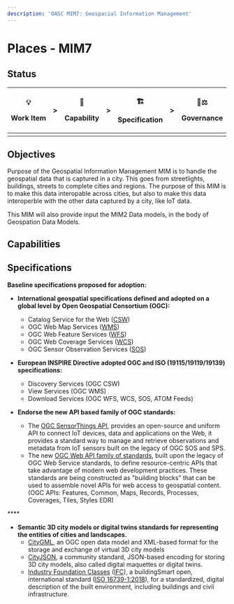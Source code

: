 ```yaml
---
description: 'OASC MIM7: Geospacial Information Management'
---
```


# Places - MIM7

## Status <a id="MIM1:ContextInformationManagement-Goal"></a>

<table>
  <thead>
    <tr>
      <th style="text-align:center">
        <p>&#x1F4A1;</p>
        <p>Work Item</p>
      </th>
      <th style="text-align:center">&gt;</th>
      <th style="text-align:center">
        <p>&#x1F9E9;</p>
        <p>Capability</p>
      </th>
      <th style="text-align:center">&gt;</th>
      <th style="text-align:center">
        <p>&#x1F3D7;</p>
        <p>Specification</p>
      </th>
      <th style="text-align:center">&gt;</th>
      <th style="text-align:center">
        <p>&#x1F469;&#x2696;</p>
        <p>Governance</p>
      </th>
    </tr>
  </thead>
  <tbody>
    <tr>
      <td style="text-align:center"></td>
      <td style="text-align:center"></td>
      <td style="text-align:center"></td>
      <td style="text-align:center"></td>
      <td style="text-align:center"></td>
      <td style="text-align:center"></td>
      <td style="text-align:center"></td>
    </tr>
  </tbody>
</table>

## Objectives <a id="MIM1:ContextInformationManagement-Goal"></a>

Purpose of the Geospatial Information Management MIM is to handle the geospatial data that is captured in a city. This goes from streetlights, buildings, streets to complete cities and regions. The purpose of this MIM is to make this data interopable across cities, but also to make this data interoperble with the other data captured by a city, like IoT data. 

This MIM will also provide input the MIM2 Data models, in the body of Geospation Data Models.

## Capabilities



## Specifications <a id="MIM3:EcosystemTransactionManagement-Recommendedspecifications"></a>

**Baseline specifications proposed for adoption:**

* **International geospatial specifications defined and adopted on a global level by Open Geospatial Consortium \(OGC\):**
  * Catalog Service for the Web \([CSW](https://www.ogc.org/standards/cat)\)
  * OGC Web Map Services \([WMS](https://www.ogc.org/standards/wms)\)
  * OGC Web Feature Services \([WFS](https://www.ogc.org/standards/wfs)\)
  * OGC Web Coverage Services \([WCS](https://www.ogc.org/standards/wcs)\)
  * OGC Sensor Observation Services \([SOS](https://www.ogc.org/standards/sos)\)



* **European INSPIRE Directive adopted OGC and ISO \(19115/19119/19139\) specifications:**
  * Discovery Services \(OGC CSW\)
  * View Services \(OGC WMS\)
  * Download Services \(OGC WFS, WCS, SOS, ATOM Feeds\)



* **Endorse the new API based family of OGC standards:**
  * The [OGC SensorThings API](https://www.ogc.org/standards/sensorthings), provides an open-source and uniform API to connect IoT devices, data and applications on the Web, it provides a standard way to manage and retrieve observations and metadata from IoT sensors built on the legacy of OGC SOS and SPS.
  * The new [OGC Web API family of standards](https://ogcapi.ogc.org/#standards), built upon the legacy of OGC Web Service standards, to define resource-centric APIs that take advantage of modern web development practices. These standards are being constructed as "building blocks" that can be used to assemble novel APIs for web access to geospatial content. \(OGC APIs: Features, Common, Maps, Records, Processes, Coverages, Tiles, Styles EDR\)

\*\*\*\*

* **Semantic 3D city models or digital twins standards for representing the entities of cities and landscapes.**
  * [CityGML](https://www.ogc.org/standards/citygml), an OGC open data model and XML-based format for the storage and exchange of virtual 3D city models
  * [CityJSON](https://www.cityjson.org/), a community standard, JSON-based encoding for storing 3D city models, also called digital maquettes or digital twins.
  *  [Industry Foundation Classes](https://technical.buildingsmart.org/standards/ifc) \([IFC](https://technical.buildingsmart.org/standards/ifc/ifc-formats/)\), a buildingSmart open, international standard \([ISO 16739-1:2018](https://www.iso.org/standard/70303.html)\), for a standardized, digital description of the built environment, including buildings and civil infrastructure.



